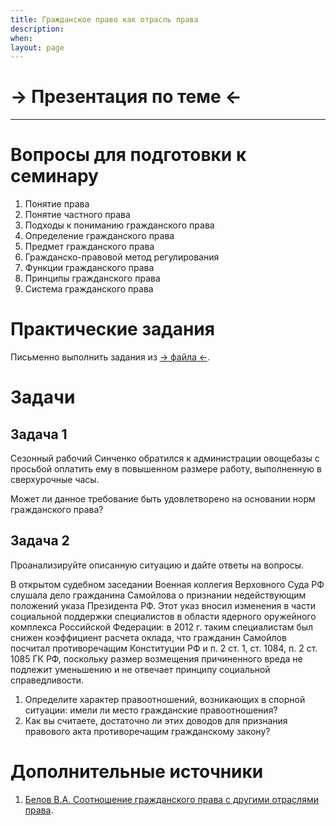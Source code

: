 ```yaml
---
title: Гражданское право как отрасль права
description:
when:
layout: page
---
```


# &rarr; <a id="goToPresentation" target="_blank">Презентация по теме</a> &larr;

<hr />

# Вопросы для подготовки к семинару

1. Понятие права
2. Понятие частного права
3. Подходы к пониманию гражданского права
4. Определение гражданского права
5. Предмет гражданского права
6. Гражданско-правовой метод регулирования
7. Функции гражданского права
8. Принципы гражданского права
9. Система гражданского права

# Практические задания

Письменно выполнить задания из [&rarr; файла &larr;](./01.1/01.docx).

# Задачи

<!-- ## Задача 1 -->

<!-- Иванов, управляя автомобилем Москвич, нарушил правила дорожного движения и, выехав на полосу встречного движения, допустил столкновение с автомобилем Захарова. Вследствие аварии на Иванова сотрудниками полиции был наложен штраф в размере 1000 рублей. Так же Захаров потребовал от Иванова возместить ущерб, причиненный принадлежащему ему автомобилю, в размере 40 000 рублей. -->

<!-- Вопросы к задаче: -->

<!-- 1.  Выделите и проанализируйте какие общественные отношения возникли в данном случае? -->
<!-- 2.  Кто является субъектом каждого отношения? -->
<!-- 3.  Каково их положение относительно друг друга? -->
<!-- 4.  Как отличается правовое регулирование возникших правоотношений? -->
<!-- 5.  Каков характер применяемых санкций? В чем отличие правовой природы штрафа от возмещения вреда? -->

<!-- ## Задача 2 -->

<!-- ООО «Креман» полагало, что деятельность общества неправильно освещена в критической статье, помещенной в газете, вследствие чего был причинен ущерб деловой репутации общества. В связи с отказом редакции напечатать опровержение сведений, содержащихся в статье, общество предъявило в суд исковое заявление с требованием обязать газету поместить указанное опровержение. -->

<!-- Применяются ли в данном случае нормы гражданского права? -->

## Задача 1

Сезонный рабочий Синченко обратился к администрации овощебазы с просьбой оплатить ему в повышенном размере работу, выполненную в сверхурочные часы.

Может ли данное требование быть удовлетворено на основании норм гражданского права?

## Задача 2

Проанализируйте описанную ситуацию и дайте ответы на вопросы.

В открытом судебном заседании Военная коллегия Верховного Суда РФ слушала дело гражданина Самойлова о признании недействующим положений указа Президента РФ. Этот указ вносил изменения в части социальной поддержки специалистов в области ядерного оружейного комплекса Российской Федерации: в 2012 г. таким специалистам был снижен коэффициент расчета оклада, что гражданин Самойлов посчитал противоречащим Конституции РФ и п. 2 ст. 1, ст. 1084, п. 2 ст. 1085 ГК РФ, поскольку размер возмещения причиненного вреда не подлежит уменьшению и не отвечает принципу социальной справедливости.

1.  Определите характер правоотношений, возникающих в спорной ситуации: имели ли место гражданские правоотношения?
2.  Как вы считаете, достаточно ли этих доводов для признания правового акта противоречащим гражданскому закону?

<!-- ## Задача 5 -->

<!-- Петров Николай по самоучителю научился играть на гитаре. Вскоре он смог "на слух" подбирать музыку известных произведений. Однако нотную грамоту Петров так и не освоил. Однажды он сочинил мелодию и наиграл ее в компании друзей. Мелодия понравилась композитору Ивлеву. Он предложил Петрову переложить ее на ноты, выполнить хорошую аранжировку. Петров с благодарностью согласился. Однако после выполнения указанной работы Ивлев предложил Петрову подписать договор, по которому он признает автором музыкального произведения Ивлева и за вознаграждение отказывается от всяких притязаний имущественного и личного характера. -->

<!-- 1. О каких отношениях идет речь в задаче? -->
<!-- 2. Правомерен ли проект соглашения, предложенный Ивлевым? -->

# Дополнительные источники

<!-- 1.  Федеральный закон от 27 мая 1998 г. № 76-ФЗ «О статусе военнослужащих»; -->
<!-- 2.  Указ Президента РФ от 23 августа 2000 г. № 1563 «О неотложных мерах социальной поддержки специалистов, осуществляющих деятельность в области ядерного оружейного комплекса Российской Федерации»; -->

1.  [Белов В.А. Соотношение гражданского права с другими отраслями права](./01.1/Belov_Sootnoshenie_S_Drugimi_Otralsyami_Prava.docx).
